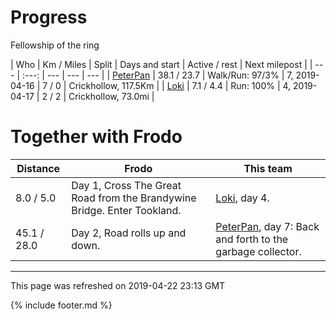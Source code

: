 
# Progress

Fellowship of the ring

| Who | Km / Miles | Split | Days and start | Active / rest | Next milepost |
| --- | :---: | --- | --- | --- |
| [PeterPan](users/PeterPan.md) | 38.1 / 23.7 | Walk/Run: 97/3% | 7, 2019-04-16 | 7 / 0 | Crickhollow, 117.5Km |
| [Loki](users/Loki.md) | 7.1 / 4.4 | Run: 100% | 4, 2019-04-17 | 2 / 2 | Crickhollow, 73.0mi |

# Together with Frodo

| Distance | Frodo | This team |
| --- | --- | --- |
| 8.0 / 5.0 | Day 1, Cross The Great Road from the Brandywine Bridge. Enter Tookland. |  [Loki](users/Loki.md), day 4. |
| 45.1 / 28.0 | Day 2, Road rolls up and down. |  [PeterPan](users/PeterPan.md), day 7: Back and forth to the garbage collector. |

---
This page was refreshed on 2019-04-22 23:13 GMT

{% include footer.md %}
